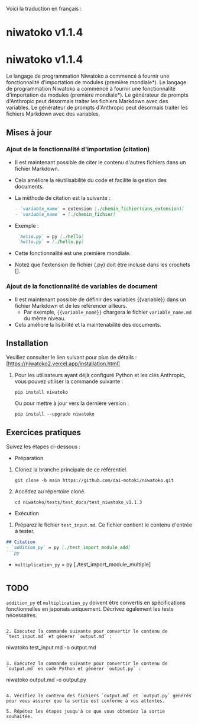 Voici la traduction en français :

# niwatoko v1.1.4
# niwatoko v1.1.4

Le langage de programmation Niwatoko a commencé à fournir une fonctionnalité d'importation de modules (première mondiale*).
Le langage de programmation Niwatoko a commencé à fournir une fonctionnalité d'importation de modules (première mondiale*).
Le générateur de prompts d'Anthropic peut désormais traiter les fichiers Markdown avec des variables.
Le générateur de prompts d'Anthropic peut désormais traiter les fichiers Markdown avec des variables.

## Mises à jour

### Ajout de la fonctionnalité d'importation (citation)
- Il est maintenant possible de citer le contenu d'autres fichiers dans un fichier Markdown.
- Cela améliore la réutilisabilité du code et facilite la gestion des documents.

- La méthode de citation est la suivante :
   ```markdown
   - `variable_name` = extension [./chemin_fichier(sans_extension)]
   - `variable_name` = [./chemin_fichier]
   ```
- Exemple :
   ```markdown
    `hello.py` = py [./hello]
    `hello.py` = [./hello.py]
   ```
- Cette fonctionnalité est une première mondiale.
- Notez que l'extension de fichier (.py) doit être incluse dans les crochets [].

### Ajout de la fonctionnalité de variables de document
- Il est maintenant possible de définir des variables {{variable}} dans un fichier Markdown et de les référencer ailleurs.
  - Par exemple, `{{variable_name}}` chargera le fichier `variable_name.md` du même niveau.
- Cela améliore la lisibilité et la maintenabilité des documents.

## Installation

Veuillez consulter le lien suivant pour plus de détails :
[https://niwatoko2.vercel.app/installation.html]

1. Pour les utilisateurs ayant déjà configuré Python et les clés Anthropic, vous pouvez utiliser la commande suivante :

   ```
   pip install niwatoko
   ```

   Ou pour mettre à jour vers la dernière version :

   ```
   pip install --upgrade niwatoko
   ```

## Exercices pratiques

Suivez les étapes ci-dessous :

- Préparation
1. Clonez la branche principale de ce référentiel.

   ```
   git clone -b main https://github.com/dai-motoki/niwatoko.git
   ```
2. Accédez au répertoire cloné.

   ```
   cd niwatoko/tests/test_docs/test_niwatoko_v1.1.3
   ```

- Exécution
1. Préparez le fichier `test_input.md`. Ce fichier contient le contenu d'entrée à tester.

```test_input.md
## Citation
- `addition_py` = py [./test_import_module_add]
```py
```
- `multiplication_py` = py [./test_import_module_multiple]  
```py
```

## TODO
`addition_py` et `multiplication_py` doivent être convertis en spécifications fonctionnelles en japonais uniquement.
Décrivez également les tests nécessaires.
```

2. Exécutez la commande suivante pour convertir le contenu de `test_input.md` et générer `output.md` :

   ```
   niwatoko test_input.md -o output.md
   ```

3. Exécutez la commande suivante pour convertir le contenu de `output.md` en code Python et générer `output.py` :

   ```
   niwatoko output.md -o output.py
   ```

4. Vérifiez le contenu des fichiers `output.md` et `output.py` générés pour vous assurer que la sortie est conforme à vos attentes.

5. Répétez les étapes jusqu'à ce que vous obteniez la sortie souhaitée.